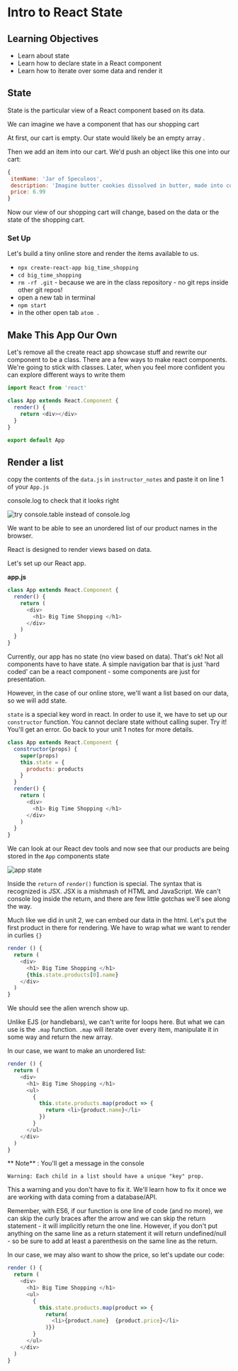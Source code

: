 # Intro to React State

## Learning Objectives

- Learn about state
- Learn how to declare state in a React component
- Learn how to iterate over some data and render it

## State

State is the particular view of a React component based on its data.

We can imagine we have a component that has our shopping cart

At first, our cart is empty. Our state would likely be an empty array .

Then we add an item into our cart. We'd push an object like this one into our cart:

```js
{
 itemName: 'Jar of Speculoos',
 description: 'Imagine butter cookies dissolved in butter, made into cookie butter and stored in a jar. Stop imagining and now buy this!',
 price: 6.99
}
```

Now our view of our shopping cart will change, based on the data or the state of the shopping cart.

### Set Up

Let's build a tiny online store and render the items available to us.

- `npx create-react-app big_time_shopping`
- `cd big_time_shopping`
- `rm -rf .git` - because we are in the class repository - no git reps inside other git repos!
- open a new tab in terminal
- `npm start`
- in the other open tab `atom .`

## Make This App Our Own

Let's remove all the create react app showcase stuff and rewrite our component to be a class. There are a few ways to make react components. We're going to stick with classes. Later, when you feel more confident you can explore different ways to write them

```js
import React from 'react'

class App extends React.Component {
  render() {
    return <div></div>
  }
}

export default App
```

## Render a list

copy the contents of the `data.js` in `instructor_notes` and paste it on line 1 of your `App.js`

console.log to check that it looks right

![try console.table instead of console.log](https://i.imgur.com/wo7ayxR.png)

We want to be able to see an unordered list of our product names in the browser.

React is designed to render views based on data.

Let's set up our React app.

**app.js**

```js
class App extends React.Component {
  render() {
    return (
      <div>
        <h1> Big Time Shopping </h1>
      </div>
    )
  }
}
```

Currently, our app has no state (no view based on data). That's ok! Not all components have to have state. A simple navigation bar that is just 'hard coded' can be a react component - some components are just for presentation.

However, in the case of our online store, we'll want a list based on our data, so we will add state.

`state` is a special key word in react. In order to use it, we have to set up our `constructor` function. You cannot declare state without calling super. Try it! You'll get an error. Go back to your unit 1 notes for more details.

```js
class App extends React.Component {
  constructor(props) {
    super(props)
    this.state = {
      products: products
    }
  }
  render() {
    return (
      <div>
        <h1> Big Time Shopping </h1>
      </div>
    )
  }
}
```

We can look at our React dev tools and now see that our products are being stored in the `App` components state

![app state](https://i.imgur.com/XAxOGgh.png)

Inside the `return` of `render()` function is special. The syntax that is recognized is JSX. JSX is a mishmash of HTML and JavaScript. We can't console log inside the return, and there are few little gotchas we'll see along the way.

Much like we did in unit 2, we can embed our data in the html. Let's put the first product in there for rendering. We have to wrap what we want to render in curlies `{}`

```js
render () {
  return (
    <div>
      <h1> Big Time Shopping </h1>
      {this.state.products[0].name}
    </div>
  )
}
```

We should see the allen wrench show up.

Unlike EJS (or handlebars), we can't write for loops here. But what we can use is the `.map` function. `.map` will iterate over every item, manipulate it in some way and return the new array.

In our case, we want to make an unordered list:

```js
render () {
  return (
    <div>
      <h1> Big Time Shopping </h1>
      <ul>
        {
          this.state.products.map(product => {
            return <li>{product.name}</li>
          })
        }
      </ul>
    </div>
  )
}
```

** Note** : You'll get a message in the console

```
Warning: Each child in a list should have a unique "key" prop.
```

This a warning and you don't have to fix it. We'll learn how to fix it once we are working with data coming from a database/API.

Remember, with ES6, if our function is one line of code (and no more), we can skip the curly braces after the arrow and we can skip the return statement - it will implicitly return the one line. However, if you don't put anything on the same line as a return statement it will return undefined/null - so be sure to add at least a parenthesis on the same line as the return.

In our case, we may also want to show the price, so let's update our code:

```js
render () {
  return (
    <div>
      <h1> Big Time Shopping </h1>
      <ul>
        {
          this.state.products.map(product => {
            return(
              <li>{product.name}  {product.price}</li>
            )})
        }
      </ul>
    </div>
  )
}
```
